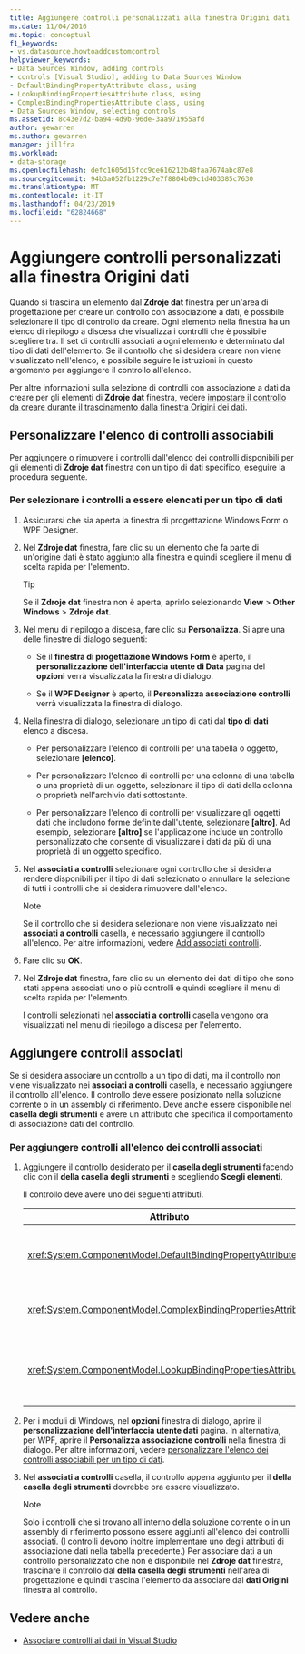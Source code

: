 ```yaml
---
title: Aggiungere controlli personalizzati alla finestra Origini dati
ms.date: 11/04/2016
ms.topic: conceptual
f1_keywords:
- vs.datasource.howtoaddcustomcontrol
helpviewer_keywords:
- Data Sources Window, adding controls
- controls [Visual Studio], adding to Data Sources Window
- DefaultBindingPropertyAttribute class, using
- LookupBindingPropertiesAttribute class, using
- ComplexBindingPropertiesAttribute class, using
- Data Sources Window, selecting controls
ms.assetid: 8c43e7d2-ba94-4d9b-96de-3aa971955afd
author: gewarren
ms.author: gewarren
manager: jillfra
ms.workload:
- data-storage
ms.openlocfilehash: defc1605d15fcc9ce616212b48faa7674abc87e8
ms.sourcegitcommit: 94b3a052fb1229c7e7f8804b09c1d403385c7630
ms.translationtype: MT
ms.contentlocale: it-IT
ms.lasthandoff: 04/23/2019
ms.locfileid: "62824668"
---
```

# <a name="add-custom-controls-to-the-data-sources-window"></a>Aggiungere controlli personalizzati alla finestra Origini dati

Quando si trascina un elemento dal **Zdroje dat** finestra per un'area di progettazione per creare un controllo con associazione a dati, è possibile selezionare il tipo di controllo da creare. Ogni elemento nella finestra ha un elenco di riepilogo a discesa che visualizza i controlli che è possibile scegliere tra. Il set di controlli associati a ogni elemento è determinato dal tipo di dati dell'elemento. Se il controllo che si desidera creare non viene visualizzato nell'elenco, è possibile seguire le istruzioni in questo argomento per aggiungere il controllo all'elenco.

Per altre informazioni sulla selezione di controlli con associazione a dati da creare per gli elementi di **Zdroje dat** finestra, vedere [impostare il controllo da creare durante il trascinamento dalla finestra Origini dei dati](../data-tools/set-the-control-to-be-created-when-dragging-from-the-data-sources-window.md).

## <a name="customize-the-bindable-controls-list"></a>Personalizzare l'elenco di controlli associabili

Per aggiungere o rimuovere i controlli dall'elenco dei controlli disponibili per gli elementi di **Zdroje dat** finestra con un tipo di dati specifico, eseguire la procedura seguente.

### <a name="to-select-the-controls-to-be-listed-for-a-data-type"></a>Per selezionare i controlli a essere elencati per un tipo di dati

1. Assicurarsi che sia aperta la finestra di progettazione Windows Form o WPF Designer.

2. Nel **Zdroje dat** finestra, fare clic su un elemento che fa parte di un'origine dati è stato aggiunto alla finestra e quindi scegliere il menu di scelta rapida per l'elemento.

   > [!TIP]
   > Se il **Zdroje dat** finestra non è aperta, aprirlo selezionando **View** > **Other Windows** > **Zdroje dat**.

3. Nel menu di riepilogo a discesa, fare clic su **Personalizza**. Si apre una delle finestre di dialogo seguenti:

    - Se il **finestra di progettazione Windows Form** è aperto, il **personalizzazione dell'interfaccia utente di Data** pagina del **opzioni** verrà visualizzata la finestra di dialogo.

    - Se il **WPF Designer** è aperto, il **Personalizza associazione controlli** verrà visualizzata la finestra di dialogo.

4. Nella finestra di dialogo, selezionare un tipo di dati dal **tipo di dati** elenco a discesa.

    - Per personalizzare l'elenco di controlli per una tabella o oggetto, selezionare **[elenco]**.

    - Per personalizzare l'elenco di controlli per una colonna di una tabella o una proprietà di un oggetto, selezionare il tipo di dati della colonna o proprietà nell'archivio dati sottostante.

    - Per personalizzare l'elenco di controlli per visualizzare gli oggetti dati che includono forme definite dall'utente, selezionare **[altro]**. Ad esempio, selezionare **[altro]** se l'applicazione include un controllo personalizzato che consente di visualizzare i dati da più di una proprietà di un oggetto specifico.

5. Nel **associati a controlli** selezionare ogni controllo che si desidera rendere disponibili per il tipo di dati selezionato o annullare la selezione di tutti i controlli che si desidera rimuovere dall'elenco.

    > [!NOTE]
    > Se il controllo che si desidera selezionare non viene visualizzato nei **associati a controlli** casella, è necessario aggiungere il controllo all'elenco. Per altre informazioni, vedere [Add associati controlli](#add-associated-controls).

6. Fare clic su **OK**.

7. Nel **Zdroje dat** finestra, fare clic su un elemento dei dati di tipo che sono stati appena associati uno o più controlli e quindi scegliere il menu di scelta rapida per l'elemento.

     I controlli selezionati nel **associati a controlli** casella vengono ora visualizzati nel menu di riepilogo a discesa per l'elemento.

## <a name="add-associated-controls"></a>Aggiungere controlli associati

Se si desidera associare un controllo a un tipo di dati, ma il controllo non viene visualizzato nei **associati a controlli** casella, è necessario aggiungere il controllo all'elenco. Il controllo deve essere posizionato nella soluzione corrente o in un assembly di riferimento. Deve anche essere disponibile nel **casella degli strumenti** e avere un attributo che specifica il comportamento di associazione dati del controllo.

### <a name="to-add-controls-to-the-list-of-associated-controls"></a>Per aggiungere controlli all'elenco dei controlli associati

1. Aggiungere il controllo desiderato per il **casella degli strumenti** facendo clic con il **della casella degli strumenti** e scegliendo **Scegli elementi**.

     Il controllo deve avere uno dei seguenti attributi.

    |Attributo|Descrizione|
    |---------------|-----------------|
    |<xref:System.ComponentModel.DefaultBindingPropertyAttribute>|Implementare questo attributo su controlli semplici che consentono di visualizzare una singola colonna o proprietà, dei dati, ad esempio un <xref:System.Windows.Forms.TextBox>.|
    |<xref:System.ComponentModel.ComplexBindingPropertiesAttribute>|Implementare questo attributo per i controlli che visualizzano elenchi (o tabelle) dei dati, ad esempio un <xref:System.Windows.Forms.DataGridView>.|
    |<xref:System.ComponentModel.LookupBindingPropertiesAttribute>|Implementare questo attributo per i controlli che visualizzano elenchi (o tabelle) di dati, ma anche necessità di presentare una singola colonna o proprietà, ad esempio un <xref:System.Windows.Forms.ComboBox>.|

2. Per i moduli di Windows, nel **opzioni** finestra di dialogo, aprire il **personalizzazione dell'interfaccia utente dati** pagina. In alternativa, per WPF, aprire il **Personalizza associazione controlli** nella finestra di dialogo. Per altre informazioni, vedere [personalizzare l'elenco dei controlli associabili per un tipo di dati](#customize-the-bindable-controls-list).

3. Nel **associati a controlli** casella, il controllo appena aggiunto per il **della casella degli strumenti** dovrebbe ora essere visualizzato.

    > [!NOTE]
    > Solo i controlli che si trovano all'interno della soluzione corrente o in un assembly di riferimento possono essere aggiunti all'elenco dei controlli associati. (I controlli devono inoltre implementare uno degli attributi di associazione dati nella tabella precedente.) Per associare dati a un controllo personalizzato che non è disponibile nel **Zdroje dat** finestra, trascinare il controllo dal **della casella degli strumenti** nell'area di progettazione e quindi trascina l'elemento da associare dal **dati Origini** finestra al controllo.

## <a name="see-also"></a>Vedere anche

- [Associare controlli ai dati in Visual Studio](../data-tools/bind-controls-to-data-in-visual-studio.md)